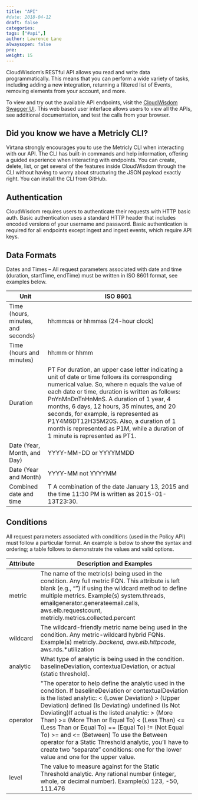 ```yaml
---
title: "API"
#date: 2018-04-12
draft: false
categories:
tags: ["#api",]
author: Lawrence Lane
alwaysopen: false
pre:
weight: 15
---
```

CloudWisdom’s RESTful API allows you read and write data programmatically. This means that you can perform a wide variety of tasks, including adding a new integration, returning a filtered list of Events, removing elements from your account, and more.

To view and try out the available API endpoints, visit the [CloudWisdom Swagger UI](https://us.cloudwisdom.virtana.com/swagger-ui.html). This web based user interface allows users to view all the APIs, see additional documentation, and test the calls from your browser.

## Did you know we have a Metricly CLI?

Virtana strongly encourages you to use the Metricly CLI when interacting with our API. The CLI has built-in commands and help information, offering a guided experience when interacting with endpoints. You can create, delete, list, or get several of the features inside CloudWisdom through the CLI without having to worry about structuring the JSON payload exactly right. You can install the CLI from GitHub.

## Authentication
CloudWisdom requires users to authenticate their requests with HTTP basic auth. Basic authentication uses a standard HTTP header that includes encoded versions of your username and password. Basic authentication is required for all endpoints except ingest and ingest events, which require API keys.

## Data Formats
Dates and Times – All request parameters associated with date and time (duration, startTime, endTime) must be written in ISO 8601 format, see examples below.

| Unit     | ISO 8601   |
|------------------------------------|---------------------------------------------------------------------------------------------------------------------------------------------------------------------------------------------------------------------------------------------------------------------------------------------------------------------------------------------------------------------------------------------------------------------------------------------------------------------------|
| Time (hours, minutes, and seconds) | hh:mm:ss or hhmmss (24-hour clock) |
| Time (hours and minutes)           | hh:mm or hhmm  |
| Duration                           | P<date>T<time> For duration, an upper case letter indicating a unit of date or time follows its corresponding numerical value. So, where n equals the value of each date or time, duration is written as follows: PnYnMnDnTnHnMnS. A duration of 1 year, 4 months, 6 days, 12 hours, 35 minutes, and 20 seconds, for example, is represented as P1Y4M6DT12H35M20S. Also, a duration of 1 month is represented as P1M, while a duration of 1 minute is represented as PT1. |
| Date (Year, Month, and Day)        | YYYY-MM-DD or YYYYMMDD |
| Date (Year and Month)              | YYYY-MM not YYYYMM   |
| Combined date and time             | <date>T<time> A combination of the date January 13, 2015 and the time 11:30 PM is written as 2015-01-13T23:30.  |


## Conditions

All request parameters associated with conditions (used in the Policy API) must follow a particular format. An example is below to show the syntax and ordering; a table follows to demonstrate the values and valid options.

| Attribute | Description and Examples   |
|-----------|---------------------------------------------------------------------------------------------------------------------------------------------------------------------------------------------------------------------------------------------------------------------------------------------------------------------------------------------------------------------------------------------------------------------------------------------------------------------------------------------------------------------------------------------------------------------------------|
| metric    | The name of the metric(s) being used in the condition. Any full metric FQN. This attribute is left blank (e.g., “”) if using the wildcard method to define multiple metrics. Example(s) system.threads, emailgenerator.generateemail.calls, aws.elb.requestcount, metricly.metrics.collected.percent     |
| wildcard  | The wildcard-friendly metric name being used in the condition. Any metric-wildcard hybrid FQNs. Example(s) metricly.*.backend, aws.elb.httpcode*, aws.rds.*utilization  |
| analytic  | What type of analytic is being used in the condition. baselineDeviation, contextualDeviation, or actual (static threshold).  |
| operator  | "The operator to help define the analytic used in the condition. If baselineDeviation or contextualDeviation is the listed analytic: < (Lower Deviation) > (Upper Deviation) defined (Is Deviating) undefined (Is Not Deviating)If actual is the listed analytic: > (More Than) >= (More Than or Equal To) < (Less Than) <= (Less Than or Equal To) == (Equal To) != (Not Equal To) >= and <= (Between)  To use the Between operator for a Static Threshold analytic, you’ll have to create two “separate” conditions: one for the lower value and one for the upper value. | | "         |    |
| level     | The value to measure against for the Static Threshold analytic. Any rational number (integer, whole, or decimal number). Example(s) 123, -50, 111.476  |
